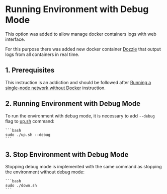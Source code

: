 # Running Environment with Debug Mode

This option was added to allow manage docker containers logs with web interface.

For this purpose there was added new docker container [Dozzle](https://dozzle.dev/) that output logs from all containers in real time.

## 1. Prerequisites

This instruction is an addiction and should be followed after [Running a single-node network without Docker](./single-node-no-docker.md) instruction.

## 2. Running Environment with Debug Mode

To run the environment with debug mode, it is necessary to add `--debug` flag to [up.sh](./docker/up.sh) command:

    ```bash
    sudo ./up.sh --debug
    ```

## 3. Stop Environment with Debug Mode

Stopping debug mode is implemented with the same command as stopping the environment without debug mode:

    ```bash
    sudo ./down.sh
    ```